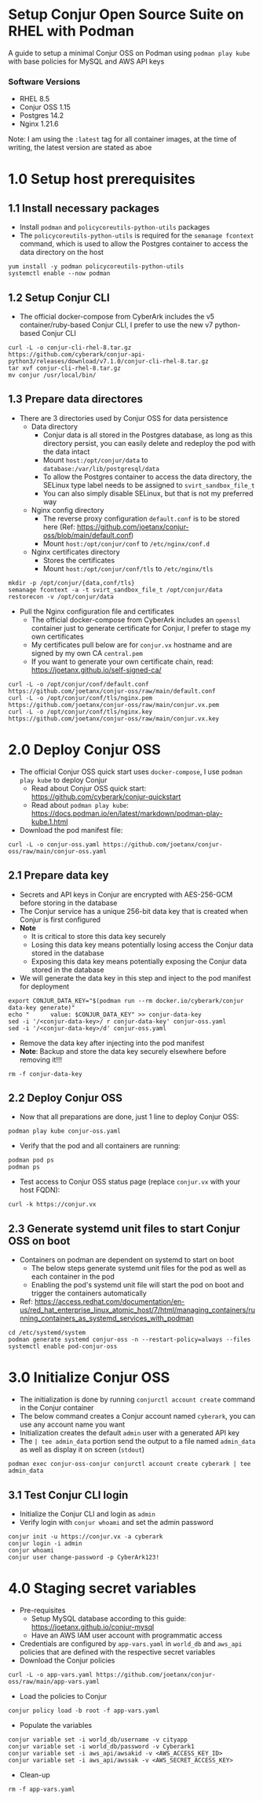 # Setup Conjur Open Source Suite on RHEL with Podman
A guide to setup a minimal Conjur OSS on Podman using `podman play kube` with base policies for MySQL and AWS API keys

### Software Versions
- RHEL 8.5
- Conjur OSS 1.15
- Postgres 14.2
- Nginx 1.21.6

Note: I am using the `:latest` tag for all container images, at the time of writing, the latest version are stated as aboe

# 1.0 Setup host prerequisites
## 1.1 Install necessary packages
- Install `podman` and `policycoreutils-python-utils` packages
- The `policycoreutils-python-utils` is required for the `semanage fcontext` command, which is used to allow the Postgres container to access the data directory on the host
```console
yum install -y podman policycoreutils-python-utils
systemctl enable --now podman
```

## 1.2 Setup Conjur CLI
- The official docker-compose from CyberArk includes the v5 container/ruby-based Conjur CLI, I prefer to use the new v7 python-based Conjur CLI
```console
curl -L -o conjur-cli-rhel-8.tar.gz https://github.com/cyberark/conjur-api-python3/releases/download/v7.1.0/conjur-cli-rhel-8.tar.gz
tar xvf conjur-cli-rhel-8.tar.gz
mv conjur /usr/local/bin/
```

## 1.3 Prepare data directores
- There are 3 directories used by Conjur OSS for data persistence
  - Data directory
    - Conjur data is all stored in the Postgres database, as long as this directory persist, you can easily delete and redeploy the pod with the data intact
    - Mount `host:/opt/conjur/data` to `database:/var/lib/postgresql/data`
    - To allow the Postgres container to access the data directory, the SELinux type label needs to be assigned to `svirt_sandbox_file_t`
    - You can also simply disable SELinux, but that is not my preferred way
  - Nginx config directory
    - The reverse proxy configuration `default.conf` is to be stored here (Ref: <https://github.com/joetanx/conjur-oss/blob/main/default.conf>)
    - Mount `host:/opt/conjur/conf` to `/etc/nginx/conf.d`
  - Nginx certificates directory
    - Stores the certificates
    - Mount `host:/opt/conjur/conf/tls` to `/etc/nginx/tls`
```console
mkdir -p /opt/conjur/{data,conf/tls}
semanage fcontext -a -t svirt_sandbox_file_t /opt/conjur/data
restorecon -v /opt/conjur/data
```
- Pull the Nginx configuration file and certificates
  - The official docker-compose from CyberArk includes an `openssl` container just to generate certificate for Conjur, I prefer to stage my own certificates
  - My certificates pull below are for `conjur.vx` hostname and are signed by my own CA `central.pem`
  - If you want to generate your own certificate chain, read: <https://joetanx.github.io/self-signed-ca/>
```console
curl -L -o /opt/conjur/conf/default.conf https://github.com/joetanx/conjur-oss/raw/main/default.conf
curl -L -o /opt/conjur/conf/tls/nginx.pem https://github.com/joetanx/conjur-oss/raw/main/conjur.vx.pem
curl -L -o /opt/conjur/conf/tls/nginx.key https://github.com/joetanx/conjur-oss/raw/main/conjur.vx.key
```
# 2.0 Deploy Conjur OSS
- The official Conjur OSS quick start uses `docker-compose`, I use `podman play kube` to deploy Conjur
  - Read about Conjur OSS quick start: <https://github.com/cyberark/conjur-quickstart>
  - Read about `podman play kube`: <https://docs.podman.io/en/latest/markdown/podman-play-kube.1.html>
- Download the pod manifest file:
```console
curl -L -o conjur-oss.yaml https://github.com/joetanx/conjur-oss/raw/main/conjur-oss.yaml
```

## 2.1 Prepare data key
- Secrets and API keys in Conjur are encrypted with AES-256-GCM before storing in the database
- The Conjur service has a unique 256-bit data key that is created when Conjur is first configured
- **Note**
  - It is critical to store this data key securely
  - Losing this data key means potentially losing access the Conjur data stored in the database
  - Exposing this data key means potentially exposing the Conjur data stored in the database
- We will generate the data key in this step and inject to the pod manifest for deployment
```console
export CONJUR_DATA_KEY="$(podman run --rm docker.io/cyberark/conjur data-key generate)"
echo "      value: $CONJUR_DATA_KEY" >> conjur-data-key
sed -i '/<conjur-data-key>/ r conjur-data-key' conjur-oss.yaml
sed -i '/<conjur-data-key>/d' conjur-oss.yaml
```
- Remove the data key after injecting into the pod manifest
- **Note**: Backup and store the data key securely elsewhere before removing it!!!
```console
rm -f conjur-data-key
```

## 2.2 Deploy Conjur OSS
- Now that all preparations are done, just 1 line to deploy Conjur OSS:
```console
podman play kube conjur-oss.yaml
```
- Verify that the pod and all containers are running:
```console
podman pod ps
podman ps
```
- Test access to Conjur OSS status page (replace `conjur.vx` with your host FQDN):
```console
curl -k https://conjur.vx
```

## 2.3 Generate systemd unit files to start Conjur OSS on boot
- Containers on podman are dependent on systemd to start on boot
  - The below steps generate systemd unit files for the pod as well as each container in the pod
  - Enabling the pod's systemd unit file will start the pod on boot and trigger the containers automatically
- Ref: <https://access.redhat.com/documentation/en-us/red_hat_enterprise_linux_atomic_host/7/html/managing_containers/running_containers_as_systemd_services_with_podman>
```console
cd /etc/systemd/system
podman generate systemd conjur-oss -n --restart-policy=always --files
systemctl enable pod-conjur-oss
```

# 3.0 Initialize Conjur OSS
- The initialization is done by running `conjurctl account create` command in the Conjur container
- The below command creates a Conjur account named `cyberark`, you can use any account name you want
- Initialization creates the default `admin` user with a generated API key
- The `| tee admin_data` portion send the output to a file named `admin_data` as well as display it on screen (`stdout`)
```console
podman exec conjur-oss-conjur conjurctl account create cyberark | tee admin_data
```

## 3.1 Test Conjur CLI login
- Initialize the Conjur CLI and login as `admin`
- Verify login with `conjur whoami` and set the admin password
```console
conjur init -u https://conjur.vx -a cyberark
conjur login -i admin
conjur whoami
conjur user change-password -p CyberArk123!
```

# 4.0 Staging secret variables
- Pre-requisites
  - Setup MySQL database according to this guide: <https://joetanx.github.io/conjur-mysql>
  - Have an AWS IAM user account with programmatic access
- Credentials are configured by `app-vars.yaml` in `world_db` and `aws_api` policies that are defined with the respective secret variables
- Download the Conjur policies
```console
curl -L -o app-vars.yaml https://github.com/joetanx/conjur-oss/raw/main/app-vars.yaml
```
- Load the policies to Conjur
```console
conjur policy load -b root -f app-vars.yaml
```
- Populate the variables
```console
conjur variable set -i world_db/username -v cityapp
conjur variable set -i world_db/password -v Cyberark1
conjur variable set -i aws_api/awsakid -v <AWS_ACCESS_KEY_ID>
conjur variable set -i aws_api/awssak -v <AWS_SECRET_ACCESS_KEY>
```
- Clean-up
```console
rm -f app-vars.yaml
```
